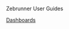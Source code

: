 Zebrunner User Guides

[Dashboards](https://github.com/APGorobets/mkdocks1/blob/master/docks/dashboards.md)
